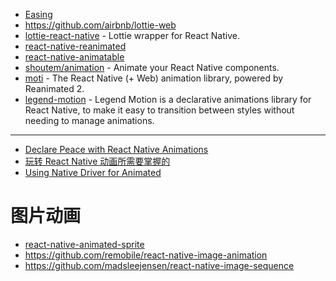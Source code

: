 - [Easing](http://easings.net/zh-cn)
- https://github.com/airbnb/lottie-web
- [lottie-react-native](https://github.com/lottie-react-native/lottie-react-native) - Lottie wrapper for React Native.
- [react-native-reanimated](https://github.com/software-mansion/react-native-reanimated/)
- [react-native-animatable](https://github.com/oblador/react-native-animatable)
- [shoutem/animation](https://github.com/shoutem/animation) - Animate your React Native components.
- [moti](https://github.com/nandorojo/moti) - The React Native (+ Web) animation library, powered by Reanimated 2.
- [legend-motion](https://github.com/LegendApp/legend-motion) - Legend Motion is a declarative animations library for React Native, to make it easy to transition between styles without needing to manage animations.

---

- [Declare Peace with React Native Animations](https://medium.com/shoutem/declare-peace-with-react-native-animations-e947332fa9b1)
- [玩转 React Native 动画所需要掌握的](https://medium.com/shoutem/declare-peace-with-react-native-animations-e947332fa9b1)
- [Using Native Driver for Animated](https://facebook.github.io/react-native/blog/2017/02/14/using-native-driver-for-animated.html)

# 图片动画

- [react-native-animated-sprite](https://github.com/micahrye/react-native-animated-sprite)
- https://github.com/remobile/react-native-image-animation
- https://github.com/madsleejensen/react-native-image-sequence
